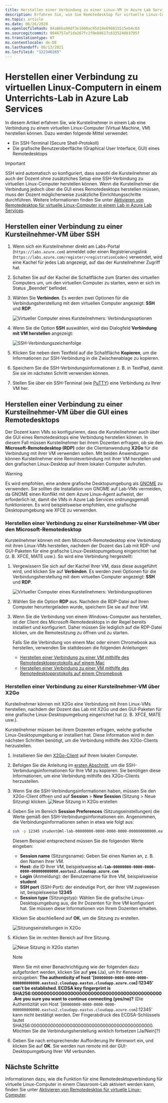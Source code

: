 ```yaml
---
title: Herstellen einer Verbindung zu einer Linux-VM in Azure Lab Services | Microsoft-Dokumentation
description: Erfahren Sie, wie Sie Remotedesktop für virtuelle Linux-Computer in einem Lab in Azure Lab Services verwenden.
ms.topic: article
ms.date: 06/26/2020
ms.openlocfilehash: 04a86ba98df3e1600ac95d19e690815515eb4c6d
ms.sourcegitcommit: 0046757af1da267fc2f0e88617c633524883795f
ms.translationtype: HT
ms.contentlocale: de-DE
ms.lasthandoff: 08/13/2021
ms.locfileid: "122346165"
---
```

# <a name="connect-to-linux-virtual-machines-in-a-classroom-lab-of-azure-lab-services"></a>Herstellen einer Verbindung zu virtuellen Linux-Computern in einem Unterrichts-Lab in Azure Lab Services
In diesem Artikel erfahren Sie, wie Kursteilnehmer in einem Lab eine Verbindung zu einem virtuellen Linux-Computer (Virtual Machine, VM) herstellen können. Dazu werden folgende Mittel verwendet:
- Ein SSH-Terminal (Secure Shell-Protokoll)
- Die grafische Benutzeroberfläche (Graphical User Interface, GUI) eines Remotedesktops

> [!IMPORTANT] 
> SSH wird automatisch so konfiguriert, dass sowohl die Kursteilnehmer als auch der Dozent ohne zusätzliches Setup eine SSH-Verbindung zu virtuellen Linux-Computer herstellen können. Wenn die Kursteilnehmer die Verbindung jedoch über die GUI eines Remotedesktops herstellen müssen, muss der Dozent möglicherweise zusätzliche Einrichtungsschritte durchführen.  Weitere Informationen finden Sie unter [Aktivieren von Remotedesktop für virtuelle Linux-Computer in einem Lab in Azure Lab Services](how-to-enable-remote-desktop-linux.md).

## <a name="connect-to-the-student-vm-using-ssh"></a>Herstellen einer Verbindung zu einer Kursteilnehmer-VM über SSH

1. Wenn sich ein Kursteilnehmer direkt am Labs-Portal (`https://labs.azure.com`) anmeldet oder einen Registrierungslink (`https://labs.azure.com/register/<registrationCode>`) verwendet, wird eine Kachel für jedes Lab angezeigt, auf das der Kursteilnehmer Zugriff hat. 
   
1. Schalten Sie auf der Kachel die Schaltfläche zum Starten des virtuellen Computers um, um den virtuellen Computer zu starten, wenn er sich im Status „Beendet“ befindet. 

2. Wählen Sie **Verbinden**. Es werden zwei Optionen für die Verbindungsherstellung mit dem virtuellen Computer angezeigt: **SSH** und **RDP**.

    ![Virtueller Computer eines Kursteilnehmers: Verbindungsoptionen](./media/how-to-enable-remote-desktop-linux/student-vm-connect-options.png)

3. Wenn Sie die Option **SSH** auswählen, wird das Dialogfeld **Verbindung mit VM herstellen** angezeigt:  

    ![SSH-Verbindungszeichenfolge](./media/how-to-enable-remote-desktop-linux/ssh-connection-string.png)

4. Klicken Sie neben dem Textfeld auf die Schaltfläche **Kopieren**, um die Informationen zur SSH-Verbindung in die Zwischenablage zu kopieren. 

5. Speichern Sie die SSH-Verbindungsinformationen z. B. in TextPad, damit Sie sie im nächsten Schritt verwenden können.

6. Stellen Sie über ein SSH-Terminal (wie [PuTTY](https://www.putty.org/)) eine Verbindung zu Ihrer VM her.

## <a name="connect-to-the-student-vm-using-gui-remote-desktop"></a>Herstellen einer Verbindung zu einer Kursteilnehmer-VM über die GUI eines Remotedesktops
Der Dozent kann VMs so konfigurieren, dass die Kursteilnehmer auch über die GUI eines Remotedesktops eine Verbindung herstellen können.  In diesem Fall müssen Kursteilnehmer bei ihrem Dozenten erfragen, ob sie den **Microsoft-Remotedesktop (RDP)** oder die Clientanwendung **X2Go** für die Verbindung mit ihrer VM verwenden sollen.  Mit beiden Anwendungen können Kursteilnehmer eine Remoteverbindung mit ihrer VM herstellen und den grafischen Linux-Desktop auf ihrem lokalen Computer aufrufen.

> [!WARNING]
>  Es wird empfohlen, eine andere grafische Desktopumgebung als [GNOME](https://www.gnome.org/) zu verwenden.  Sie sollten die Installation von GNOME auf Lab-VMs vermeiden, da GNOME einen Konflikt mit dem Azure Linux-Agent aufweist, der erforderlich ist, damit die VMs in Azure Lab Services ordnungsgemäß funktionieren.  Es wird beispielsweise empfohlen, eine grafische Desktopumgebung wie XFCE zu verwenden.

### <a name="connect-to-the-student-vm-using-microsoft-remote-desktop-rdp"></a>Herstellen einer Verbindung zu einer Kursteilnehmer-VM über den Microsoft-Remotedesktop
Kursteilnehmer können mit dem Microsoft-Remotedesktop eine Verbindung mit ihren Linux-VMs herstellen, nachdem der Dozent das Lab mit RDP- und GUI-Paketen für eine grafische Linux-Desktopumgebung eingerichtet hat (z. B. XFCE, MATE usw.). So wird eine Verbindung hergestellt: 

1. Vergewissern Sie sich auf der Kachel Ihrer VM, dass diese ausgeführt wird, und klicken Sie auf **Verbinden**. Es werden zwei Optionen für die Verbindungsherstellung mit dem virtuellen Computer angezeigt: **SSH** und **RDP**.

    ![Virtueller Computer eines Kursteilnehmers: Verbindungsoptionen](./media/how-to-enable-remote-desktop-linux/student-vm-connect-options.png)
2. Wählen Sie die Option **RDP** aus.  Nachdem die RDP-Datei auf Ihren Computer heruntergeladen wurde, speichern Sie sie auf Ihrer VM.

3. Wenn Sie die Verbindung von einem Windows-Computer aus herstellen, ist der Client des Microsoft-Remotedesktops in der Regel bereits installiert und konfiguriert.  Daher müssen Sie lediglich auf die RDP-Datei klicken, um die Remotesitzung zu öffnen und zu starten.

    Falls Sie die Verbindung von einem Mac oder einem Chromebook aus herstellen, verwenden Sie stattdessen die folgenden Anleitungen:
   - [Herstellen einer Verbindung zu einer VM mithilfe des Remotedesktopprotokolls auf einem Mac](connect-virtual-machine-mac-remote-desktop.md)
   - [Herstellen einer Verbindung zu einer VM mithilfe des Remotedesktopprotokolls auf einem Chromebook](connect-virtual-machine-chromebook-remote-desktop.md)

### <a name="connect-to-the-student-vm-using-x2go"></a>Herstellen einer Verbindung zu einer Kursteilnehmer-VM über X2Go
Kursteilnehmer können mit X2Go eine Verbindung mit ihren Linux-VMs herstellen, nachdem der Dozent das Lab mit X2Go und den GUI-Paketen für eine grafische Linux-Desktopumgebung eingerichtet hat (z. B. XFCE, MATE usw.).

Kursteilnehmer müssen bei ihrem Dozenten erfragen, welche grafische Linux-Desktopumgebung er installiert hat.  Diese Information wird in den nächsten Schritten benötigt, um die Verbindung mithilfe des X2Go-Clients herzustellen.

1. Installieren Sie den [X2Go-Client](https://wiki.x2go.org/doku.php/doc:installation:x2goclient) auf Ihrem lokalen Computer.

1. Befolgen Sie die Anleitung im [ersten Abschnitt](how-to-use-remote-desktop-linux-student.md#connect-to-the-student-vm-using-ssh), um die SSH-Verbindungsinformationen für Ihre VM zu kopieren.  Sie benötigen diese Informationen, um eine Verbindung mithilfe des X2Go-Clients herzustellen.

1. Wenn Sie die SSH-Verbindungsinformationen haben, müssen Sie den X2Go-Client öffnen und auf **Session** > **New Session** (Sitzung > Neue Sitzung) klicken.
   ![Neue Sitzung in X2Go erstellen](./media/how-to-use-classroom-lab/x2go-new-session.png)

1. Geben Sie im Bereich **Session Preferences** (Sitzungseinstellungen) die Werte gemäß den SSH-Verbindungsinformationen ein.  Angenommen, die Verbindungsinformationen sehen in etwa wie folgt aus:

    ```bash
    ssh -p 12345 student@ml-lab-00000000-0000-0000-0000-000000000000.eastus2.cloudapp.azure.com
    ```

    Diesem Beispiel entsprechend müssen Sie die folgenden Werte eingeben:

   - **Session name** (Sitzungsname): Geben Sie einen Namen an, z. B. den Namen Ihrer VM.
   - **Host:** die ID Ihrer VM, beispielsweise **`ml-lab-00000000-0000-0000-0000-000000000000.eastus2.cloudapp.azure.com`**
   - **Login** (Anmeldung): der Benutzername für Ihre VM, beispielsweise **student**
   - **SSH port** (SSH-Port): der eindeutige Port, der Ihrer VM zugewiesen ist, beispielsweise **12345**
   - **Session type** (Sitzungstyp): Wählen Sie die grafische Linux-Desktopumgebung aus, die Ihr Dozenten für Ihre VM konfiguriert hat.  Sie müssen diese Informationen von Ihrem Dozenten erhalten.

    Klicken Sie abschließend auf **OK**, um die Sitzung zu erstellen.

    ![Sitzungseinstellungen in X2Go](./media/how-to-use-classroom-lab/x2go-session-preferences.png)

1.  Klicken Sie im rechten Bereich auf Ihre Sitzung.

    ![Neue Sitzung in X2Go starten](./media/how-to-use-classroom-lab/x2go-start-session.png)

    > [!NOTE] 
    > Wenn Sie mit einer Benachrichtigung wie der folgenden dazu aufgefordert werden, klicken Sie auf **yes** (Ja), um Ihr Kennwort einzugeben: **The authenticity of host '[`00000000-0000-0000-0000-000000000000.eastus2.cloudapp.eastus.cloudapp.azure.com`]:12345' can't be established.  ECDSA key fingerprint is SHA256:00000000000000000000000000000000000000000000.Are you sure you want to continue connecting (yes/no)?** (Die Authentizität von Host '[`00000000-0000-0000-0000-000000000000.eastus2.cloudapp.eastus.cloudapp.azure.com`]:12345' kann nicht bestätigt werden. Der Fingerabdruck des ECDSA-Schlüssels lautet SHA256:00000000000000000000000000000000000000000000. Möchten Sie die Verbindungsherstellung wirklich fortsetzen [Ja/Nein]?)

2. Geben Sie nach entsprechender Aufforderung Ihr Kennwort ein, und klicken Sie auf **OK**.  Sie werden nun remote mit der GUI-Desktopumgebung Ihrer VM verbunden.

## <a name="next-steps"></a>Nächste Schritte
Informationen dazu, wie die Funktion für eine Remotedesktopverbindung für virtuelle Linux-Computer in einem Classroom-Lab aktiviert werden kann, finden Sie unter [Aktivieren von Remotedesktop für virtuelle Linux-Computer](how-to-enable-remote-desktop-linux.md). 

